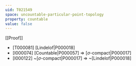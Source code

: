 ```yaml
---
uid: T021549
space: uncountable-particular-point-topology
property: countable
value: false
---
```

[[Proof]]

* [T000081] [Lindelof|P000018]
* [I000074] [Countable|P000057] => [$\sigma$-compact|P000017]
* [I000122] ~[$\sigma$-compact|P000017] => ~[Lindelof|P000018]

